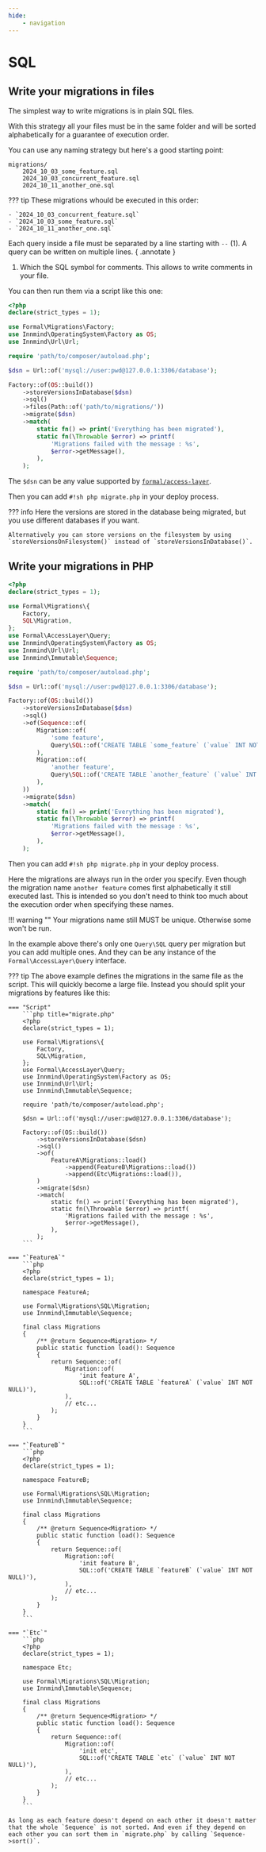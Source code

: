 ```yaml
---
hide:
    - navigation
---
```


# SQL

## Write your migrations in files

The simplest way to write migrations is in plain SQL files.

With this strategy all your files must be in the same folder and will be sorted alphabetically for a guarantee of execution order.

You can use any naming strategy but here's a good starting point:

```
migrations/
    2024_10_03_some_feature.sql
    2024_10_03_concurrent_feature.sql
    2024_10_11_another_one.sql
```

??? tip
    These migrations whould be executed in this order:

    - `2024_10_03_concurrent_feature.sql`
    - `2024_10_03_some_feature.sql`
    - `2024_10_11_another_one.sql`

Each query inside a file must be separated by a line starting with `--` (1). A query can be written on multiple lines.
{ .annotate }

1. Which the SQL symbol for comments. This allows to write comments in your file.

You can then run them via a script like this one:

```php title="migrate.php"
<?php
declare(strict_types = 1);

use Formal\Migrations\Factory;
use Innmind\OperatingSystem\Factory as OS;
use Innmind\Url\Url;

require 'path/to/composer/autoload.php';

$dsn = Url::of('mysql://user:pwd@127.0.0.1:3306/database');

Factory::of(OS::build())
    ->storeVersionsInDatabase($dsn)
    ->sql()
    ->files(Path::of('path/to/migrations/'))
    ->migrate($dsn)
    ->match(
        static fn() => print('Everything has been migrated'),
        static fn(\Throwable $error) => printf(
            'Migrations failed with the message : %s',
            $error->getMessage(),
        ),
    );
```

The `$dsn` can be any value supported by [`formal/access-layer`](https://formal-php.github.io/access-layer/).

Then you can add `#!sh php migrate.php` in your deploy process.

??? info
    Here the versions are stored in the database being migrated, but you use different databases if you want.

    Alternatively you can store versions on the filesystem by using `storeVersionsOnFilesystem()` instead of `storeVersionsInDatabase()`.

## Write your migrations in PHP

```php title="migrate.php"
<?php
declare(strict_types = 1);

use Formal\Migrations\{
    Factory,
    SQL\Migration,
};
use Formal\AccessLayer\Query;
use Innmind\OperatingSystem\Factory as OS;
use Innmind\Url\Url;
use Innmind\Immutable\Sequence;

require 'path/to/composer/autoload.php';

$dsn = Url::of('mysql://user:pwd@127.0.0.1:3306/database');

Factory::of(OS::build())
    ->storeVersionsInDatabase($dsn)
    ->sql()
    ->of(Sequence::of(
        Migration::of(
            'some feature',
            Query\SQL::of('CREATE TABLE `some_feature` (`value` INT NOT NULL);'),
        ),
        Migration::of(
            'another feature',
            Query\SQL::of('CREATE TABLE `another_feature` (`value` INT NOT NULL);'),
        ),
    ))
    ->migrate($dsn)
    ->match(
        static fn() => print('Everything has been migrated'),
        static fn(\Throwable $error) => printf(
            'Migrations failed with the message : %s',
            $error->getMessage(),
        ),
    );
```

Then you can add `#!sh php migrate.php` in your deploy process.

Here the migrations are always run in the order you specify. Even though the migration name `another feature` comes first alphabetically it still executed last. This is intended so you don't need to think too much about the execution order when specifying these names.

!!! warning ""
    Your migrations name still MUST be unique. Otherwise some won't be run.

In the example above there's only one `Query\SQL` query per migration but you can add multiple ones. And they can be any instance of the `Formal\AccessLayer\Query` interface.

??? tip
    The above example defines the migrations in the same file as the script. This will quickly become a large file. Instead you should split your migrations by features like this:

    === "Script"
        ```php title="migrate.php"
        <?php
        declare(strict_types = 1);

        use Formal\Migrations\{
            Factory,
            SQL\Migration,
        };
        use Formal\AccessLayer\Query;
        use Innmind\OperatingSystem\Factory as OS;
        use Innmind\Url\Url;
        use Innmind\Immutable\Sequence;

        require 'path/to/composer/autoload.php';

        $dsn = Url::of('mysql://user:pwd@127.0.0.1:3306/database');

        Factory::of(OS::build())
            ->storeVersionsInDatabase($dsn)
            ->sql()
            ->of(
                FeatureA\Migrations::load()
                    ->append(FeatureB\Migrations::load())
                    ->append(Etc\Migrations::load()),
            )
            ->migrate($dsn)
            ->match(
                static fn() => print('Everything has been migrated'),
                static fn(\Throwable $error) => printf(
                    'Migrations failed with the message : %s',
                    $error->getMessage(),
                ),
            );
        ```

    === "`FeatureA`"
        ```php
        <?php
        declare(strict_types = 1);

        namespace FeatureA;

        use Formal\Migrations\SQL\Migration;
        use Innmind\Immutable\Sequence;

        final class Migrations
        {
            /** @return Sequence<Migration> */
            public static function load(): Sequence
            {
                return Sequence::of(
                    Migration::of(
                        'init feature A',
                        SQL::of('CREATE TABLE `featureA` (`value` INT NOT NULL)'),
                    ),
                    // etc...
                );
            }
        }
        ```

    === "`FeatureB`"
        ```php
        <?php
        declare(strict_types = 1);

        namespace FeatureB;

        use Formal\Migrations\SQL\Migration;
        use Innmind\Immutable\Sequence;

        final class Migrations
        {
            /** @return Sequence<Migration> */
            public static function load(): Sequence
            {
                return Sequence::of(
                    Migration::of(
                        'init feature B',
                        SQL::of('CREATE TABLE `featureB` (`value` INT NOT NULL)'),
                    ),
                    // etc...
                );
            }
        }
        ```

    === "`Etc`"
        ```php
        <?php
        declare(strict_types = 1);

        namespace Etc;

        use Formal\Migrations\SQL\Migration;
        use Innmind\Immutable\Sequence;

        final class Migrations
        {
            /** @return Sequence<Migration> */
            public static function load(): Sequence
            {
                return Sequence::of(
                    Migration::of(
                        'init etc',
                        SQL::of('CREATE TABLE `etc` (`value` INT NOT NULL)'),
                    ),
                    // etc...
                );
            }
        }
        ```

    As long as each feature doesn't depend on each other it doesn't matter that the whole `Sequence` is not sorted. And even if they depend on each other you can sort them in `migrate.php` by calling `Sequence->sort()`.
